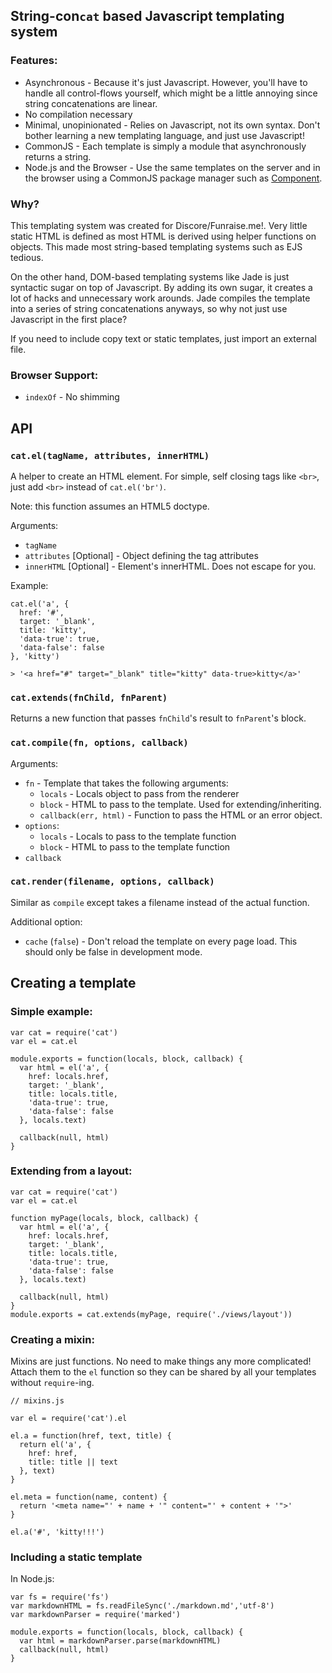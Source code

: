 ## String-con`cat` based Javascript templating system

### Features:

  * Asynchronous - Because it's just Javascript.
    However, you'll have to handle all control-flows yourself,
    which might be a little annoying since string concatenations are linear.
  * No compilation necessary
  * Minimal, unopinionated - Relies on Javascript, not its own syntax.
    Don't bother learning a new templating language, and just use Javascript!
  * CommonJS - Each template is simply a module that asynchronously returns a string.
  * Node.js and the Browser - Use the same templates on the server 
    and in the browser using a CommonJS package manager such as [Component](https://github.com/component/component).

### Why?

This templating system was created for Discore/Funraise.me!.
Very little static HTML is defined as most HTML is derived using helper functions on objects.
This made most string-based templating systems such as EJS tedious.

On the other hand, DOM-based templating systems like Jade is just syntactic sugar on top of Javascript.
By adding its own sugar, it creates a lot of hacks and unnecessary work arounds.
Jade compiles the template into a series of string concatenations anyways, 
so why not just use Javascript in the first place?

If you need to include copy text or static templates, just import an external file. 

### Browser Support:

  * `indexOf` - No shimming

## API

### `cat.el(tagName, attributes, innerHTML)`

A helper to create an HTML element.
For simple, self closing tags like `<br>`, just add `<br>` instead of `cat.el('br')`.

Note: this function assumes an HTML5 doctype.

Arguments:

* `tagName`
* `attributes` [Optional] - Object defining the tag attributes
* `innerHTML` [Optional] - Element's innerHTML. Does not escape for you.

Example:

    cat.el('a', {
      href: '#',
      target: '_blank',
      title: 'kitty',
      'data-true': true,
      'data-false': false
    }, 'kitty')

    > '<a href="#" target="_blank" title="kitty" data-true>kitty</a>'

### `cat.extends(fnChild, fnParent)`

Returns a new function that passes `fnChild`'s result to `fnParent`'s block.

### `cat.compile(fn, options, callback)`

Arguments:

* `fn` - Template that takes the following arguments:
  * `locals` - Locals object to pass from the renderer
  * `block` - HTML to pass to the template. 
    Used for extending/inheriting.
  * `callback(err, html)` - Function to pass the HTML or an error object.
* `options`:
  * `locals` - Locals to pass to the template function
  * `block` - HTML to pass to the template function
* `callback`

### `cat.render(filename, options, callback)`

Similar as `compile` except takes a filename instead of the actual function.

Additional option:

* `cache` (`false`) - Don't reload the template on every page load.
  This should only be false in development mode.

## Creating a template

### Simple example:

    var cat = require('cat')
    var el = cat.el

    module.exports = function(locals, block, callback) {
      var html = el('a', {
        href: locals.href,
        target: '_blank',
        title: locals.title,
        'data-true': true,
        'data-false': false
      }, locals.text)

      callback(null, html)
    }

### Extending from a layout:

    var cat = require('cat')
    var el = cat.el

    function myPage(locals, block, callback) {
      var html = el('a', {
        href: locals.href,
        target: '_blank',
        title: locals.title,
        'data-true': true,
        'data-false': false
      }, locals.text)

      callback(null, html)
    }
    module.exports = cat.extends(myPage, require('./views/layout'))

### Creating a mixin:

Mixins are just functions.
No need to make things any more complicated!
Attach them to the `el` function so they can be shared by all your templates without `require`-ing.

    // mixins.js

    var el = require('cat').el

    el.a = function(href, text, title) {
      return el('a', {
        href: href,
        title: title || text
      }, text)
    }

    el.meta = function(name, content) {
      return '<meta name="' + name + '" content="' + content + '">'
    }

    el.a('#', 'kitty!!!')

### Including a static template

In Node.js:

    var fs = require('fs')
    var markdownHTML = fs.readFileSync('./markdown.md','utf-8')
    var markdownParser = require('marked')

    module.exports = function(locals, block, callback) {
      var html = markdownParser.parse(markdownHTML)
      callback(null, html)
    }